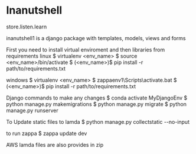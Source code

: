 # Inanutshell
 store.listen.learn

inanutshell1 is a django package with templates, models, views and forms

First you need to install virtual enviroment and then libraries from requirements
linux
$ virtualenv <env_name>
$ source <env_name>/bin/activate
$ (<env_name>)$ pip install -r path/to/requirements.txt

windows
$ virtualenv <env_name>
$ zappaenv1\\Scripts\\activate.bat
$ (<env_name>)$ pip install -r path/to/requirements.txt

Django commands to make any changes
$ conda activate MyDjangoEnv
$ python manage.py makemigrations
$ python manage.py migrate
$ python manage.py runserver 

To Update static files to lamda
$ python manage.py collectstatic --no-input

to run zappa 
$ zappa update dev

AWS lamda files are also provides in zip



